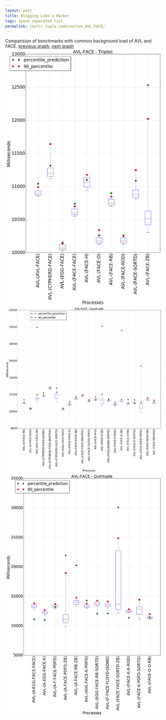 ```yaml
---
layout: post
title: Blogging Like a Hacker
tags: space separated list
permalink: /multi_tuple_combination_AVL-FACE/
---
```


Comparision of benchmarks with common background load of AVL and FACE.
[previous graph](../multi_tuple_combination_AVL-EGG/), [next graph](../multi_tuple_combination_AVL-FLOYD/)
<img src="./images/triple/AVL/AVL-FACE_box.png" alt="graph figure"><img src="./images/quadruple/AVL/AVL-FACE_box.png" alt="graph figure"><img src="./images/quintuple/AVL/AVL-FACE_box.png" alt="graph figure">